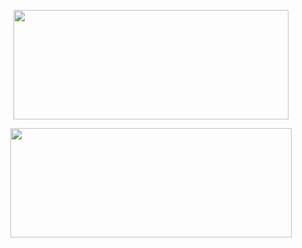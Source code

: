<p align="center">
  <img width="440" height="175" src="https://github-readme-stats.vercel.app/api?username=xon-personal&theme=midnight-purple&show_icons=true&include_all_commits=true"/>
</p>
<p align="center">
  <img width="450" height="175" src="https://github-readme-stats.vercel.app/api/top-langs/?username=xon-personal&layout=compact&theme=midnight-purple"/>
</p>
